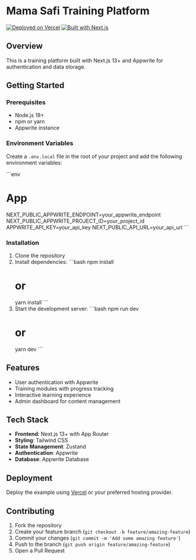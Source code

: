 # Mama Safi Training Platform

[![Deployed on Vercel](https://img.shields.io/badge/Deployed%20on-Vercel-black?style=for-the-badge&logo=vercel)](https://vercel.com/noelosiros-projects/v0-mama-safi-project)
[![Built with Next.js](https://img.shields.io/badge/Built%20with-Next.js-000000?style=for-the-badge&logo=next.js)](https://nextjs.org/)

## Overview

This is a training platform built with Next.js 13+ and Appwrite for authentication and data storage.

## Getting Started

### Prerequisites

- Node.js 18+
- npm or yarn
- Appwrite instance

### Environment Variables

Create a `.env.local` file in the root of your project and add the following environment variables:

\`\`\`env
# App
NEXT_PUBLIC_APPWRITE_ENDPOINT=your_appwrite_endpoint
NEXT_PUBLIC_APPWRITE_PROJECT_ID=your_project_id
APPWRITE_API_KEY=your_api_key
NEXT_PUBLIC_API_URL=your_api_url
\`\`\`

### Installation

1. Clone the repository
2. Install dependencies:
   \`\`\`bash
   npm install
   # or
   yarn install
   \`\`\`
3. Start the development server:
   \`\`\`bash
   npm run dev
   # or
   yarn dev
   \`\`\`

## Features

- User authentication with Appwrite
- Training modules with progress tracking
- Interactive learning experience
- Admin dashboard for content management

## Tech Stack

- **Frontend**: Next.js 13+ with App Router
- **Styling**: Tailwind CSS
- **State Management**: Zustand
- **Authentication**: Appwrite
- **Database**: Appwrite Database

## Deployment

Deploy the example using [Vercel](https://vercel.com/new?utm_medium=default-template&filter=next.js&utm_source=create-next-app&utm_campaign=create-next-app-docs) or your preferred hosting provider.

## Contributing

1. Fork the repository
2. Create your feature branch (`git checkout -b feature/amazing-feature`)
3. Commit your changes (`git commit -m 'Add some amazing feature'`)
4. Push to the branch (`git push origin feature/amazing-feature`)
5. Open a Pull Request
